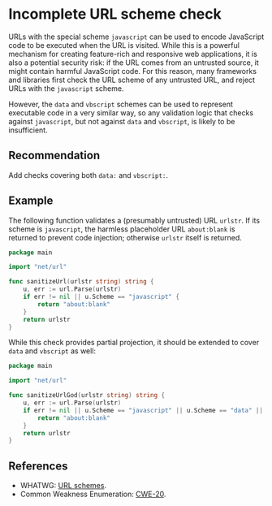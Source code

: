 # Incomplete URL scheme check
URLs with the special scheme `javascript` can be used to encode JavaScript code to be executed when the URL is visited. While this is a powerful mechanism for creating feature-rich and responsive web applications, it is also a potential security risk: if the URL comes from an untrusted source, it might contain harmful JavaScript code. For this reason, many frameworks and libraries first check the URL scheme of any untrusted URL, and reject URLs with the `javascript` scheme.

However, the `data` and `vbscript` schemes can be used to represent executable code in a very similar way, so any validation logic that checks against `javascript`, but not against `data` and `vbscript`, is likely to be insufficient.


## Recommendation
Add checks covering both `data:` and `vbscript:`.


## Example
The following function validates a (presumably untrusted) URL `urlstr`. If its scheme is `javascript`, the harmless placeholder URL `about:blank` is returned to prevent code injection; otherwise `urlstr` itself is returned.


```go
package main

import "net/url"

func sanitizeUrl(urlstr string) string {
	u, err := url.Parse(urlstr)
	if err != nil || u.Scheme == "javascript" {
		return "about:blank"
	}
	return urlstr
}

```
While this check provides partial projection, it should be extended to cover `data` and `vbscript` as well:


```go
package main

import "net/url"

func sanitizeUrlGod(urlstr string) string {
	u, err := url.Parse(urlstr)
	if err != nil || u.Scheme == "javascript" || u.Scheme == "data" || u.Scheme == "vbscript" {
		return "about:blank"
	}
	return urlstr
}

```

## References
* WHATWG: [URL schemes](https://wiki.whatwg.org/wiki/URL_schemes).
* Common Weakness Enumeration: [CWE-20](https://cwe.mitre.org/data/definitions/20.html).
